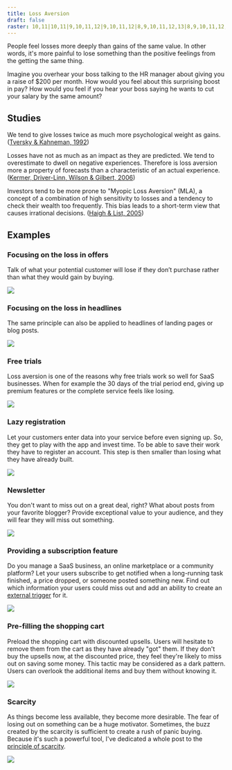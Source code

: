 ```yaml
---
title: Loss Aversion
draft: false
raster: 10,11|10,11|9,10,11,12|9,10,11,12|8,9,10,11,12,13|8,9,10,11,12,13|7,8,9,10,11,12,13,14|7,8,9,10,11,12,13,14|6,7,8,9,10,11,12,13,14,15|6,7,8,9,10,11,12,13,14,15|5,6,7,8,9,10,11,12,13,14,15,16|5,6,7,8,9,10,11,12,13,14,15,16|4,5,6,7,8,9,10,11,12,13,14,15,16,17|4,5,6,7,8,9,10,11,12,13,14,15,16,17|4,5,7,8,9,10,11,12,13,14,15,16,17|4,5,8,9,10,11,12,13,14,15,16,17|5,6,9,10,11,12,13,14,15,16|5,6,7,10,11,12,13,14,15,16|6,7,8,9,10,11,12,13,14,15|8,9,10,11,12,13
---
```


People feel losses more deeply than gains of the same value. In other words, it's more painful to lose something than the positive feelings from the getting the same thing.

Imagine you overhear your boss talking to the HR manager about giving you a raise of $200 per month. How would you feel about this surprising boost in pay? How would you feel if you hear your boss saying he wants to cut your salary by the same amount?


## Studies

We tend to give losses twice as much more psychological weight as gains. ([Tversky & Kahneman, 1992](http://cemi.ehess.fr/docannexe/file/2780/tversjy_kahneman_advances.pdf))

Losses have not as much as an impact as they are predicted. We tend to overestimate to dwell on negative experiences. Therefore is loss aversion more a property of forecasts than a characteristic of an actual experience. ([Kermer, Driver-Linn, Wilson & Gilbert, 2006](http://journals.sagepub.com/doi/abs/10.1111/j.1467-9280.2006.01760.x))

Investors tend to be more prone to "Myopic Loss Aversion" (MLA), a concept of a combination of high sensitivity to losses and a tendency to check their wealth too frequently. This bias leads to a short-term view that causes irrational decisions. ([Haigh & List, 2005](http://onlinelibrary.wiley.com/doi/10.1111/j.1540-6261.2005.00737.x/full))


## Examples


### Focusing on the loss in offers

Talk of what your potential customer will lose if they don’t purchase rather than what they would gain by buying.

![](01-focus-on-loss-offer.png)


### Focusing on the loss in headlines

The same principle can also be applied to headlines of landing pages or blog posts.

![](02-focus-on-loss-headline.png)


### Free trials

Loss aversion is one of the reasons why free trials work so well for SaaS businesses. When for example the 30 days of the trial period end, giving up premium features or the complete service feels like losing.

![](03-free-trial.png)


### Lazy registration

Let your customers enter data into your service before even signing up. So, they get to play with the app and invest time. To be able to save their work they have to register an account. This step is then smaller than losing what they have already built.

![](04-lazy-registration.png)


### Newsletter

You don't want to miss out on a great deal, right? What about posts from your favorite blogger? Provide exceptional value to your audience, and they will fear they will miss out something.

![](05-newsletter.png)


### Providing a subscription feature

Do you manage a SaaS business, an online marketplace or a community platform? Let your users subscribe to get notified when a long-running task finished, a price dropped, or someone posted something new. Find out which information your users could miss out and add an ability to create an [external trigger](/trigger/) for it.

![](06-subscription-feature.png)


### Pre-filling the shopping cart

Preload the shopping cart with discounted upsells. Users will hesitate to remove them from the cart as they have already "got" them. If they don't buy the upsells now, at the discounted price, they feel they're likely to miss out on saving some money. This tactic may be considered as a dark pattern. Users can overlook the additional items and buy them without knowing it.

![](07-prefill-shopping-cart.png)


### Scarcity

As things become less available, they become more desirable. The fear of losing out on something can be a huge motivator. Sometimes, the buzz created by the scarcity is sufficient to create a rush of panic buying. Because it's such a powerful tool, I've dedicated a whole post to the [principle of scarcity](/scarcity/).

![](08-scarcity.png)